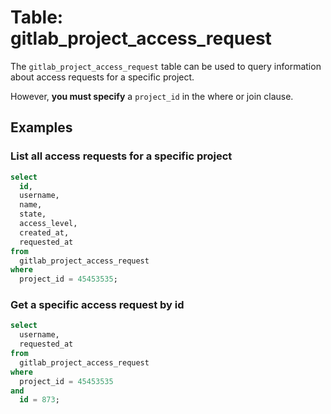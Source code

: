# Table: gitlab_project_access_request

The `gitlab_project_access_request` table can be used to query information about access requests for a specific project.

However, **you must specify** a `project_id` in the where or join clause.

## Examples

### List all access requests for a specific project

```sql
select
  id,
  username,
  name,
  state,
  access_level,
  created_at,
  requested_at
from
  gitlab_project_access_request
where
  project_id = 45453535;
```

### Get a specific access request by id

```sql
select
  username,
  requested_at
from
  gitlab_project_access_request
where
  project_id = 45453535
and
  id = 873;
```